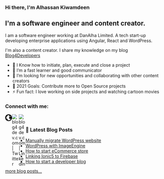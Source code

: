 ### Hi there, I'm Alhassan Kiwamdeen

## I'm a software engineer and content creator.

I am a software engineer working at DanAlha Limited. A tech start-up developing enterprise applications 
using Angular, React and WordPress.

I'm also a content creator. I share my knowledge on my blog [Blog4Developers](https://www.blog4dev.com/)


- 🔭 I Know how to initiate, plan, execute and close a project
- 🌱 I’m a fast learner and good communicator
- 👯 I’m looking for new opportunities and collaborating with other content creators
- 🥅 2021 Goals: Contribute more to Open Source projects
- ⚡ Fun fact: I love working on side projects and watching cartoon movies

### Connect with me:

[<img align="left" alt="blog4dev.com" width="22px" src="https://raw.githubusercontent.com/iconic/open-iconic/master/svg/globe.svg" />](https://www.blog4dev.com/)
[<img align="left" alt="blog4dev.com | Twitter" width="22px" src="https://cdn.jsdelivr.net/npm/simple-icons@v3/icons/twitter.svg" />](https://twitter.com/akiwams)
[<img align="left" alt="blog4dev.com | LinkedIn" width="22px" src="https://cdn.jsdelivr.net/npm/simple-icons@v3/icons/linkedin.svg" />](https://www.linkedin.com/in/alhassan-kiwamdeen-56a144102/)
<br />

### 📕 Latest Blog Posts

- [Manually migrate WordPress website](https://www.blog4dev.com/wordpress-migration/)
- [WordPress with ImageEngine](https://www.blog4dev.com/getting-started-with-wordpress-and-imageengine/)
- [How to start eCommerce store](https://www.blog4dev.com/astra-woocommerce/)
- [Linking Ionic5 to Firebase](https://www.blog4dev.com/ionic-firebase-communication/)
- [How to start a developer blog](https://www.blog4dev.com/blogging/)

[more blog posts...](https://www.blog4dev.com/)
